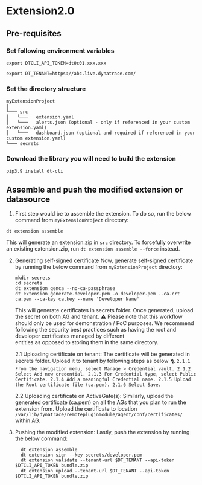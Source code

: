 # Extension2.0

## Pre-requisites

### Set following environment variables  

```
export DTCLI_API_TOKEN=dt0c01.xxx.xxx

export DT_TENANT=https://abc.live.dynatrace.com/
```

### Set the directory structure  
```
myExtensionProject
│ 
└─── src
│   └───   extension.yaml
│   └───   alerts.json (optional - only if referenced in your custom extension.yaml)
│   └───   dashboard.json (optional and required if referenced in your custom extension.yaml)
└─── secrets
```

### Download the library you will need to build the extension
```
pip3.9 install dt-cli
```

## Assemble and push the modified extension or datasource

1. First step would be to assemble the extension. To do so, run the below command from `myExtensionProject` directory:

```
dt extension assemble
```
This will generate an extension.zip in `src` directory. To forcefully overwrite an existing extension.zip, run ```dt extension assemble --force``` instead.  
 

2. Generating self-signed certificate
   Now, generate self-signed certificate by running the below command from `myExtensionProject` directory:
   ```
   mkdir secrets
   cd secrets
   dt extension genca --no-ca-passphrase
   dt extension generate-developer-pem -o developer.pem --ca-crt ca.pem --ca-key ca.key --name 'Developer Name'
   ```
   
   This will generate certificates in secrets folder. Once generated, upload the secret on both AG and tenant.
   ⚠️ Please note that this workflow should only be used for demonstration / PoC purposes. We recommend following the security best practices such as having the root and developer certificates managed by different  
     entities as opposed to storing them in the same directory.
   
   2.1 Uploading certificate on tenant:
       The certificate will be generated in secrets folder. Upload it to tenant by following steps as below 🪜
       ```
       2.1.1 From the navigation menu, select Manage > Credential vault.
       2.1.2 Select Add new credential.
       2.1.3 For Credential type, select Public Certificate.
       2.1.4 Add a meaningful Credential name.
       2.1.5 Upload the Root certificate file (ca.pem).
       2.1.6 Select Save.
       ```
   
   2.2 Uploading certificate on ActiveGate(s):
       Similarly, upload the generated certificate (ca.pem) on all the AGs that you plan to run the extension from. Upload the certificate to location `/var/lib/dynatrace/remotepluginmodule/agent/conf/certificates/` within AG.

4. Pushing the modified extension:
   Lastly, push the extension by running the below command:
   ```
     dt extension assemble
     dt extension sign --key secrets/developer.pem
     dt extension validate --tenant-url $DT_TENANT --api-token $DTCLI_API_TOKEN bundle.zip
     dt extension upload --tenant-url $DT_TENANT --api-token $DTCLI_API_TOKEN bundle.zip
   ```
   


